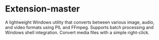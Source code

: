 # Extension-master
A lightweight Windows utility that converts between various image, audio, and video formats using PIL and FFmpeg. Supports batch processing and Windows shell integration. Convert media files with a simple right-click.
